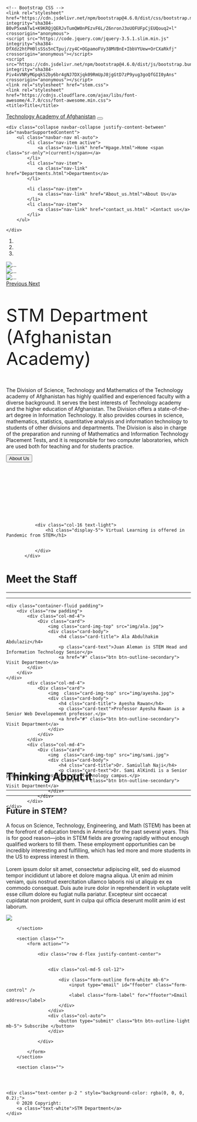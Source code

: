 <!DOCTYPE html>
<html lang="en">
<head>
    <meta charset="UTF-8">
    <meta name="viewport" content="width=device-width, initial-scale=1">
    <title>Afghanistan STEM Academy Website</title>
    <meta name="viewport" content="width=device-width, initial-scale=1, shrink-to-fit=no">

    <!-- Bootstrap CSS -->
    <link rel="stylesheet" href="https://cdn.jsdelivr.net/npm/bootstrap@4.6.0/dist/css/bootstrap.min.css" integrity="sha384-B0vP5xmATw1+K9KRQjQERJvTumQW0nPEzvF6L/Z6nronJ3oUOFUFpCjEUQouq2+l" crossorigin="anonymous">
    <script src="https://code.jquery.com/jquery-3.5.1.slim.min.js" integrity="sha384-DfXdz2htPH0lsSSs5nCTpuj/zy4C+OGpamoFVy38MVBnE+IbbVYUew+OrCXaRkfj" crossorigin="anonymous"></script>
    <script src="https://cdn.jsdelivr.net/npm/bootstrap@4.6.0/dist/js/bootstrap.bundle.min.js" integrity="sha384-Piv4xVNRyMGpqkS2by6br4gNJ7DXjqk09RmUpJ8jgGtD7zP9yug3goQfGII0yAns" crossorigin="anonymous"></script>
    <link rel="stylesheet" href="stem.css">
    <link rel="stylesheet" href="https://cdnjs.cloudflare.com/ajax/libs/font-awesome/4.7.0/css/font-awesome.min.css">
    <title>Title</title>
</head>
<body>
<!----- Top Menu  ---->
<nav class="navbar navbar-expand-lg navbar-light bg-light">
    <a class="navbar-brand" href="Hpage.html">Technology Academy of Afghanistan</a>
    <button class="navbar-toggler" type="button" data-toggle="collapse" data-target="#navbarSupportedContent" aria-controls="navbarSupportedContent" aria-expanded="false" aria-label="Toggle navigation">
        <span class="navbar-toggler-icon"></span>
    </button>

    <div class="collapse navbar-collapse justify-content-between" id="navbarSupportedContent">
        <ul class="navbar-nav ml-auto">
            <li class="nav-item active">
                <a class="nav-link" href="Hpage.html">Home <span class="sr-only">(current)</span></a>
            </li>
            <li class="nav-item">
                <a class="nav-link" href="Departments.html">Departments</a>
            </li>

            <li class="nav-item">
                <a class="nav-link" href="About_us.html">About Us</a>
            </li>
            <li class="nav-item">
                <a class="nav-link" href="contact_us.html" >Contact us</a>
            </li>
        </ul>

    </div>
</nav>
<!----- Slider  ---->
<div id="carouselExampleCaptions" class="carousel slide" data-ride="carousel">
    <ol class="carousel-indicators">
        <li data-target="#carouselExampleCaptions" data-slide-to="0" class="active"></li>
        <li data-target="#carouselExampleCaptions" data-slide-to="1"></li>
        <li data-target="#carouselExampleCaptions" data-slide-to="2"></li>
    </ol>
    <div class="carousel-inner">
        <div class="carousel-item active">
            <img src="img/slider3.jpg" class="d-block w-100" alt="...">
            <div class="carousel-caption d-none d-md-block">
            </div>
        </div>
        <div class="carousel-item">
            <img src="img/slider2.jpg" class="d-block w-100" alt="...">
            <div class="carousel-caption d-none d-md-block">
            </div>
        </div>
        <div class="carousel-item">
            <img src="img/slider1.jpg" class="d-block w-100" alt="...">
            <div class="carousel-caption d-none d-md-block">
            </div>
        </div>
    </div>
    <a class="carousel-control-prev" href="#carouselExampleCaptions" role="button" data-slide="prev">
        <span class="carousel-control-prev-icon" aria-hidden="true"></span>
        <span class="sr-only">Previous</span>
    </a>
    <a class="carousel-control-next" href="#carouselExampleCaptions" role="button" data-slide="next">
        <span class="carousel-control-next-icon" aria-hidden="true"></span>
        <span class="sr-only">Next</span>
    </a>
</div>

<!--HTML and Bootstrap Jumbotron -->
<div class="container-fluid">
    <div class="row jumbotron">
        <div class="col-xs-10 col-sm-10 col-md-12 col-lg-12 col-xl-12">
            <p style="font-size: 3rem"> STM Department (Afghanistan Academy)</p>
            <p class="lead"> The Division of Science, Technology and Mathematics of the Technology academy of Afghanistan has highly qualified and experienced faculty with a diverse background.
                It serves the best interests of Technology academy and the higher education of Afghanistan. The Division offers a state-of-the-art degree in Information Technology. It also provides courses in science, mathematics,
                statistics, quantitative analysis and information technology to students of other divisions and departments. The Division is also in charge of the preparation and running of Mathematics and Information Technology Placement Tests,
                and it is responsible for two computer laboratories, which are used both for teaching and for students practice.</p>
            </div>
        <div class="col-xs-10 col-sm-10 col-md-5 col-lg-5 col-xl-5">
            <a href="#"> <button type="button" class="btn btn-outline-secondary btn-lg"> About Us</button> </a>
        </div>
    </div>
</div>

<!---- -->
<div class="bg-image" style="height: 650px; padding-top: 150px;">
   <div class="container">
       <div class="row align-items-center">
           <div class="col">

               <div class="col-16 text-light">
                   <h1 class="display-5"> Virtual Learning is offered in Pandemic from STEM</h1>


               </div>
           </div>


</div>
</div>
</div>
<div class="container-fluid padding">
    <div class="row welcome text-center">
        <div class="col-12">
            <h1 class="display-4"> Meet the Staff</h1>
            <hr class="line" style="width:100%;text-align:left;margin-left:0">
        </div>
        <hr style="color: black">
    </div>
    </div>


    <div class="container-fluid padding">
        <div class="row padding">
            <div class="col-md-4">
                <Div class="card">
                    <img class="card-img-top" src="img/ala.jpg">
                    <div class="card-body">
                        <h4 class="card-title"> Ala Abdulhakim Abdulaziz</h4>
                        <p class="card-text">Juan Aleman is STEM Head and Information Technology Senior</p>
                        <a href="#" class="btn btn-outline-secondary"> Visit Department</a>
            </div>
        </div>
    </div>
            <div class="col-md-4">
                <Div class="card">
                    <img  class="card-img-top" src="img/ayesha.jpg">
                    <div class="card-body">
                        <h4 clss="card-title"> Ayesha Rawan</h4>
                        <p class="card-text">Professor Ayesha Rawan is a Senior Web Developement professor.</p>
                        <a href="#" class="btn btn-outline-secondary"> Visit Department</a>
                    </div>
                </div>
            </div>
            <div class="col-md-4">
                <Div class="card">
                    <img  class="card-img-top" src="img/sami.jpg">
                    <div class="card-body">
                        <h4 clss="card-title">Dr. Samiullah Naji</h4>
                        <p class="card-text">Dr. Sami AlKindi is a Senior programming professor at the Technology campus.</p>
                        <a href="#" class="btn btn-outline-secondary"> Visit Department</a>
                    </div>
                </div>
            </div>
    </div>
</div>
<div class="container-fluid padding">
    <div class="row welcome text-center">
        <div class="col-12">
            <h1 class="display-4"> Thinking About it </h1>
        </div>
        <hr style="color: black">
    </div>
</div>
<hr class="line" style="width:100%;text-align:left;margin-left:0">
<!------ -->
<div class="container-fluid padding">
    <div class="row padding">
        <div class="col-lg-6">
            <h2> Future in STEM?</h2>
            <p> A focus on Science, Technology, Engineering, and Math (STEM) has been at the forefront of education trends in America for the past several years. This is for good reason—jobs in STEM fields are growing rapidly without enough qualified workers to fill them.
                These employment opportunities can be incredibly interesting and fulfilling, which has led more and more students in the US to express interest in them. <br> <br> Lorem ipsum dolor sit amet, consectetur adipiscing elit, sed do eiusmod tempor incididunt ut labore et dolore magna aliqua. Ut enim ad minim veniam, quis nostrud exercitation ullamco laboris nisi ut aliquip ex ea commodo consequat.
                Duis aute irure dolor in reprehenderit in voluptate velit esse cillum dolore eu fugiat nulla pariatur. Excepteur sint occaecat cupidatat non proident, sunt in culpa qui officia deserunt mollit anim id est laborum.</p>
        </div>
        <div class="col-lg-6">
            <img src="img/Vlearnings.jpg" class="img-fluid">
        </div>
    </div>
</div>

<footer class="bg-dark text-center text-white">
    <div class="container p-3">
        <section class="mb-1">
            <a class=" fa fa-facebook btn btn-outline-light btn-floating l-5" href="https://www.facebook.com" role="button"
            ></a>
            <a class=" fa fa-twitter btn btn-outline-light btn-floating l-5" href="https://www.twitter.com" role="button"
            ></a>
            <a class=" fa fa-linkedin btn btn-outline-light btn-floating l-5" href="https://www.linkedin.com" role="button"
            ></a>

        </section>

        <section class="">
            <form action="">

                <div class="row d-flex justify-content-center">


                    <div class="col-md-5 col-12">

                        <div class="form-outline form-white mb-6">
                            <input type="email" id="ffooter" class="form-control" />
                            <label class="form-label" for="ffooter">Email address</label>
                        </div>
                    </div>
                    <div class="col-auto">
                        <button type="submit" class="btn btn-outline-light mb-5"> Subscribe </button>
                    </div>

                </div>

            </form>
        </section>

        <section class="">




    <div class="text-center p-2 " style="background-color: rgba(0, 0, 0, 0.2);">
        © 2020 Copyright:
        <a class="text-white">STM Department</a>
    </div>

</footer>

</body>
</html>
